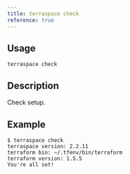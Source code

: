 ```yaml
---
title: terraspace check
reference: true
---
```


## Usage

    terraspace check

## Description

Check setup.

## Example

    $ terraspace check
    terraspace version: 2.2.11
    terraform bin: ~/.tfenv/bin/terraform
    terraform version: 1.5.5
    You're all set!




